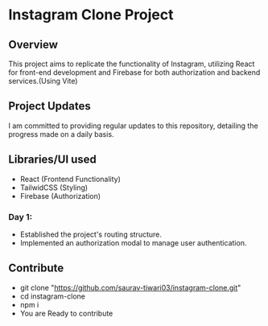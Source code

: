 # Instagram Clone Project

## Overview
This project aims to replicate the functionality of Instagram, utilizing React for front-end development and Firebase for both authorization and backend services.(Using Vite)

## Project Updates
I am committed to providing regular updates to this repository, detailing the progress made on a daily basis.

## Libraries/UI used
  - React (Frontend Functionality)
  - TailwidCSS (Styling)
  - Firebase (Authorization)

### Day 1:
 - Established the project's routing structure.
 - Implemented an authorization modal to manage user authentication.


## Contribute 
  - git clone "https://github.com/saurav-tiwari03/instagram-clone.git"
  - cd instagram-clone
  - npm i
  - You are Ready to contribute